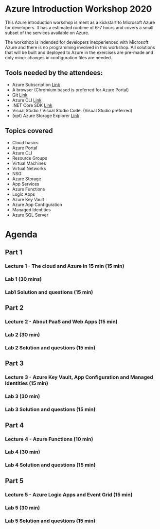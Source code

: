 # Azure Introduction Workshop 2020

This Azure introduction workshop is ment as a kickstart to Microsoft Azure for developers. It has a estimated runtime of 6-7 hours and covers a small subset of the services available on Azure. 

The workshop is indended for developers inexperienced with Microsoft Azure and there is no programming involved in this workshop. All solutions that will be built and deployed to Azure in the exercises are pre-made and only minor changes in configuration files are needed.

## Tools needed by the attendees:
 - Azure Subscription [Link](https://azure.microsoft.com/en-us/free/)
 - A browser (Chromium based is preferred for Azure Portal)
 - Git [Link](https://git-scm.com/)
 - Azure CLI [Link](https://docs.microsoft.com/en-us/cli/azure/install-azure-cli)
 - .NET Core SDK [Link](https://dotnet.microsoft.com/download/dotnet-core/thank-you/sdk-3.1.403-windows-x64-installer)
 - Visual Studio / Visual Studio Code. (Visual Studio preferred)
 - (opt) Azure Storage Explorer [Link](https://azure.microsoft.com/en-us/features/storage-explorer/)

## Topics covered

- Cloud basics
- Azure Portal
- Azure CLI
- Resource Groups
- Virtual Machines
- Virtual Networks
- NSG
- Azure Storage
- App Services
- Azure Functions
- Logic Apps
- Azure Key Vault
- Azure App Configuration
- Managed Identities
- Azure SQL Server

# Agenda

## Part 1
### Lecture 1 - The cloud and Azure in 15 min (15 min)

### Lab 1 (30 mins)

### Lab1 Solution and questions (15 min)

## Part 2

### Lecture 2 - About PaaS and Web Apps (15 min)

### Lab 2 (30 min)

### Lab 2 Solution and questions (15 min)

## Part 3

### Lecture 3 - Azure Key Vault, App Configuration and Managed Identities (15 min)

### Lab 3 (30 min)

### Lab 3 Solution and questions (15 min)

## Part 4

### Lecture 4 - Azure Functions (10 min)

### Lab 4 (30 min)

### Lab 4 Solution and questions (15 min)

## Part 5

### Lecture 5 - Azure Logic Apps and Event Grid (15 min)

### Lab 5 (30 min)

### Lab 5 Solution and questions (15 min)

